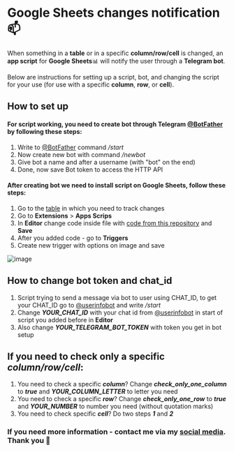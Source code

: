 # Google Sheets changes notification :mailbox:
When something in a **table** or in a specific **column/row/cell** is changed, an **app script** for **Google Sheets**:bar_chart:  will notify the user through a **Telegram bot**.

Below are instructions for setting up a script, bot, and changing the script for your use (for use with a specific **column**, **row**, or **cell**).

## How to set up
#### For script working, you need to create bot through Telegram [@BotFather](https://t.me/BotFather) by following these steps:

1. Write to [@BotFather](https://t.me/BotFather) command */start*
2. Now create new bot with command */newbot*
3. Give bot a name and after a username (with "bot" on the end)
4. Done, now save Bot token to access the HTTP API

#### After creating bot we need to install script on **Google Sheets**, follow these steps:

1. Go to the [table](https://docs.google.com/spreadsheets) in which you need to track changes
2. Go to **Extensions** > **Apps Scrips**
3. In **Editor** change code inside file with [code from this repository](https://github.com/plaksy/google-sheets-onedit-notify/blob/main/script.gs) and **Save**
4. After you added code - go to **Triggers**
5. Create new trigger with options on image and save

![image](https://user-images.githubusercontent.com/56319778/222957404-e76c97cb-4029-4de6-92f1-29c57c3e4e3e.png)

## How to change bot token and chat_id

1. Script trying to send a message via bot to user using CHAT_ID, to get your CHAT_ID go to [@userinfobot](https://t.me/userinfobot) and write */start*
2. Change ***YOUR_CHAT_ID*** with your chat id from [@userinfobot](https://t.me/userinfobot) in start of script you added before in **Editor**
3. Also change ***YOUR_TELEGRAM_BOT_TOKEN*** with token you get in bot setup

## If you need to check only a specific *column/row/cell*:
1. You need to check a specific ***column***? Change ***check_only_one_column*** to ***true*** and ***YOUR_COLUMN_LETTER*** to letter you need
2. You need to check a specific ***row***? Change ***check_only_one_row*** to ***true*** and ***YOUR_NUMBER*** to number you need (without quotation marks)
3. You need to check specific ***cell***?  Do two steps ***1*** and ***2***

### If you need more information - contact me via my [social media](https://github.com/plaksy). Thank you :herb:

